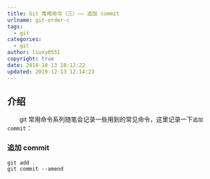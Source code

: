 ```yaml
---
title: Git 常用命令（三）—— 追加 commit
urlname: git-order-c
tags:
  - git
categories:
  - git
author: liuxy0551
copyright: true
date: 2018-10-13 18:12:22
updated: 2019-12-13 12:14:23
---
```


## 介绍

　　git 常用命令系列随笔会记录一些用到的常见命令，这里记录一下`追加 commit`：
<!--more-->


###  追加 commit

``` shell
git add .
git commit --amend
```
